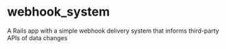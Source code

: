 # webhook_system
A Rails app with a simple webhook delivery system that informs third-party APIs of data changes
